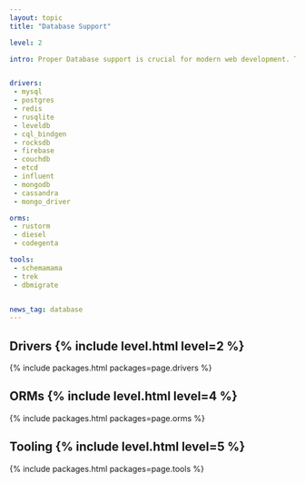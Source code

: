 ```yaml
---
layout: topic
title: "Database Support"

level: 2

intro: Proper Database support is crucial for modern web development. This page gives an overview of the various drivers, ORMs, integrations and tools.


drivers:
 - mysql
 - postgres
 - redis
 - rusqlite
 - leveldb
 - cql_bindgen
 - rocksdb
 - firebase
 - couchdb
 - etcd
 - influent
 - mongodb
 - cassandra
 - mongo_driver

orms:
 - rustorm
 - diesel
 - codegenta

tools:
 - schemamama
 - trek
 - dbmigrate


news_tag: database
---
```


<h2 id="drivers">Drivers  {% include level.html level=2 %}</h2>

{% include packages.html packages=page.drivers %}

<h2 id="orms">ORMs  {% include level.html level=4 %}</h2>

{% include packages.html packages=page.orms %}

<h2 id="tooling">Tooling  {% include level.html level=5 %}</h2>

{% include packages.html packages=page.tools %}
